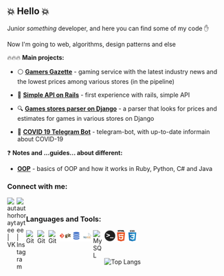 
##  :boom: **Hello** :boom:

  

Junior *something* developer, and here you can find some of my code :hand:

  

Now I'm going to web, algorithms, design patterns and else

  

:fire::fire::fire: **Main projects:**

-  &#9898;  [**Gamers Gazette**](../../../gamers-gazette) - gaming service with the latest industry news and the lowest prices among various stores (in the pipeline)

-  🔴 [**Simple API on Rails**](../../../rails_junior_api) - first experience with rails, simple API

-  :mag: [**Games stores parser on Django**](../../../djangoGamesStoreParser) - a parser that looks for prices and estimates for games in various stores on Django

-  :pill: [**COVID 19 Telegram Bot**](../../../COVID-19-Telegram-Bot) - telegram-bot, with up-to-date informain about COVID-19

:question: **Notes and ...guides... about different:**

-  [**OOP**](../../../OOP) - basics of OOP and how it works in Ruby, Python, C# and Java

 
###  Connect with me:

[<img align="left" alt="authoraytee | VK" width="22px" src="https://cdn.jsdelivr.net/npm/simple-icons@3.13.0/icons/vk.svg" />][vk]

[<img align="left" alt="authoraytee | Instagram" width="22px" src="https://cdn.jsdelivr.net/npm/simple-icons@3.13.0/icons/instagram.svg" />][instagram]

[vk]: https://vk.com/authoraytee
[instagram]: https://www.instagram.com/authoraytee/
  
  <br  />


###  Languages and Tools:
<img  align="left"  alt="Git"  width="26px"  src="https://cdn.jsdelivr.net/npm/simple-icons@3.13.0/icons/python.svg"  /><img  align="left"  alt="Git"  width="26px"  src="https://cdn.jsdelivr.net/npm/simple-icons@3.13.0/icons/django.svg"  /><img  align="left"  alt="Git"  width="26px"  src="https://cdn.jsdelivr.net/npm/simple-icons@3.13.0/icons/docker.svg"  /><img  align="left"  alt="Git"  width="26px"  src="https://raw.githubusercontent.com/github/explore/80688e429a7d4ef2fca1e82350fe8e3517d3494d/topics/git/git.png"  /><img  align="left"  alt="SQL"  width="26px"  src="https://raw.githubusercontent.com/github/explore/80688e429a7d4ef2fca1e82350fe8e3517d3494d/topics/sql/sql.png"  /><img  align="left"  alt="MySQL"  width="26px"  src="https://raw.githubusercontent.com/github/explore/80688e429a7d4ef2fca1e82350fe8e3517d3494d/topics/mysql/mysql.png"  /><img  align="left"  alt="MySQL"  width="26px"  src="https://cdn.jsdelivr.net/npm/simple-icons@3.13.0/icons/postgresql.svg"  /><img  align="left"  alt="Terminal"  width="26px"  src="https://raw.githubusercontent.com/github/explore/80688e429a7d4ef2fca1e82350fe8e3517d3494d/topics/terminal/terminal.png"  /><img  align="left"  alt="HTML5"  width="26px"  src="https://raw.githubusercontent.com/github/explore/80688e429a7d4ef2fca1e82350fe8e3517d3494d/topics/html/html.png"  /><img  align="left"  alt="CSS3"  width="26px"  src="https://raw.githubusercontent.com/github/explore/80688e429a7d4ef2fca1e82350fe8e3517d3494d/topics/css/css.png"  />

<br  />
<br  />
<br  />


![Top Langs](https://github-readme-stats.vercel.app/api/top-langs/?username=authoraytee&hide=GLSL,html,css,scss)
